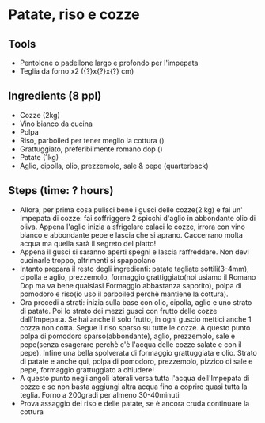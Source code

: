 # Patate, riso e cozze 

## Tools
- Pentolone o padellone largo e profondo per l'impepata
- Teglia da forno x2 ({?}x{?}x{?} cm) 

## Ingredients (8 ppl)
- Cozze (2kg) 
- Vino bianco da cucina
- Polpa
- Riso, parboiled per tener meglio la cottura ()
- Grattuggiato, preferibilmente romano dop ()
- Patate (1kg)
- Aglio, cipolla, olio, prezzemolo, sale & pepe (quarterback)

## Steps (time: ? hours)
- Allora, per prima cosa pulisci bene i gusci delle cozze(2 kg) e fai un' Impepata di cozze: fai soffriggere 2 spicchi d'aglio in abbondante olio di oliva. Appena l'aglio inizia a sfrigolare calaci le cozze, irrora con vino bianco e abbondante pepe e lascia che si aprano. Caccerrano molta acqua ma quella sarà il segreto del piatto!
- Appena il gusci si saranno aperti spegni e lascia raffreddare. Non devi cucinarle troppo, altrimenti si spappolano
- Intanto prepara il resto degli ingredienti: patate tagliate sottili(3-4mm), cipolla e aglio, prezzemolo, formaggio grattiggiato(noi usiamo il Romano Dop ma va bene qualsiasi Formaggio abbastanza saporito), polpa di pomodoro e riso(io uso il parboiled perchè mantiene la cottura).
- Ora procedi a strati: inizia  sulla base con olio, cipolla, aglio e uno strato di patate. Poi lo strato dei mezzi gusci con frutto delle cozze  dall'Impepata. Se hai anche il solo frutto, in ogni guscio mettici anche 1 cozza non cotta. Segue il riso sparso su tutte le cozze. A questo punto polpa di pomodoro sparso(abbondante), aglio, prezzemolo, sale e pepe(senza esagerare perchè c'è l'acqua delle cozze salate e con il pepe). Infine una bella spolverata di formaggio grattuggiata e olio. Strato di patate e anche qui, polpa di pomodoro, prezzemolo, pizzico di sale e pepe, formaggio grattuggiato a chiudere!
- A questo punto negli angoli laterali versa tutta l'acqua dell'Impepata di cozze e se non basta aggiungi altra acqua fino a coprire quasi tutta la teglia. Forno a 200gradi per almeno 30-40minuti
- Prova assaggio del riso e delle patate, se è ancora cruda continuare la cottura
